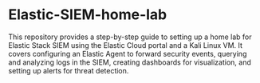 # Elastic-SIEM-home-lab
This repository provides a step-by-step guide to setting up a home lab for Elastic Stack SIEM using the Elastic Cloud portal and a Kali Linux VM. It covers configuring an Elastic Agent to forward security events, querying and analyzing logs in the SIEM, creating dashboards for visualization, and setting up alerts for threat detection.
